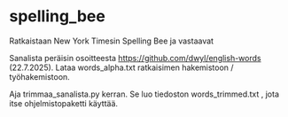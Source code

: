 # spelling_bee
Ratkaistaan New York Timesin Spelling Bee ja vastaavat

Sanalista peräisin osoitteesta https://github.com/dwyl/english-words (22.7.2025). Lataa words_alpha.txt ratkaisimen hakemistoon / työhakemistoon.

Aja trimmaa_sanalista.py kerran. Se luo tiedoston words_trimmed.txt , jota itse ohjelmistopaketti käyttää.
